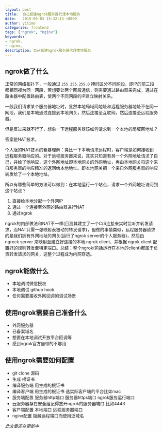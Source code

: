 ```yaml
---
layout: post
title:  自己搭建ngrok服务器代理本地服务
date:   2019-09-03 15:32:13 +0800
author: yitimo
categories: frontend
tags: ["ngrok", "nginx"]
keywords:
- ngrok,
- nginx,
description: 自己搭建ngrok服务器代理本地服务
---
```


## ngrok做了什么

正常的网络拓扑下，一般通过 ``255.255.255.0`` 掩码区分不同网段，即IP的前三段都相同视为同一网段，若想要让两个网段通信，则需要通过路由器来完成，通过在路由器中配置路由表，使两个不同网段的IP建立映射关系。

一般我们请求某个服务器地址时，显然本地局域网地址和远程服务器地址不在同一网段，我们是本地通过连接到本地网关，然后连接至互联网，然后连接至远程服务器。

但是反过来就不行了，想象一下远程服务器该如何请求到一个本地的局域网地址？

答案是NAT技术。

个人版的NAT技术的粗暴理解：类比一下本地请求远程时，客户端是如何接收到远程服务器响应的。对于远程服务器来说，其实只知道有另一个外网地址请求了自己，并给了他响应，这个外网地址即本地网关的外网地址，再由本地网关将这个来自服务器的响应精准的返回给本地地址。即本地网关把一个来自外网服务器的响应转发给了一个本地地址。

所以有哪些简单的方法可以做到：在本地运行一个站点，请求一个外网地址访问到这个站点？

1. 直接给本地分配一个外网IP
2. 通过一个连接至外网的路由器进行NAT
3. 通过ngrok

ngrok的内部做法和NAT不一样(目测其建立了一个C/S连接来实时监听并转发请求，而NAT只需一张映射表被动的转发请求)，但做的事情类似，远程服务器请求的是我们拥有外网地址的网关(运行了ngrok server的个人服务器)，然后由 ngrock server 来映射至建立好连接的本地 ngrok client，并根据 ngrok client 配置好的规则转发至特定端口。总结：整个ngrok(包括运行在本地的client)都属于负责转发请求的网关，这整个过程成为内网穿透。

## ngrok能做什么

- 本地调试微信授权
- 本地调试 github hook
- 任何需要接收外网回调的调试场景

## 使用ngrok需要自己准备什么

- 外网服务器
- 已备案域名
- 想要在本地调试开放平台回调等
- 感到ngrok官方自带的不够用

## 使用ngrok需要如何配置

- git clone 源码
- 生成 根证书
- 编译服务端 用生成的根证书
- 编译客户端 用生成的根证书 选实际客户端的平台比如mac
- 服务端配置 服务器http端口 服务器https端口 ngrok服务运行端口
- 云服务器存在安全组记得放开ngrok的服务器端口 比如4443
- 客户端配置 本地端口 远程服务器端口
- nginx配置 隐藏远程端口而使用泛域名

*此文章还在更新中*
